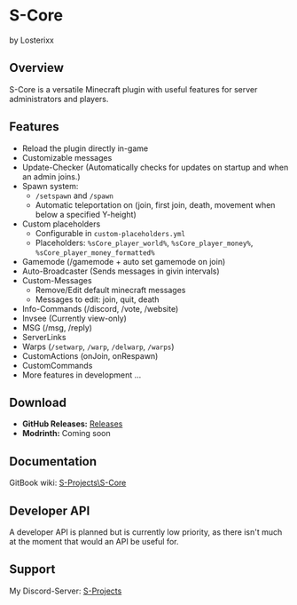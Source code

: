 # S-Core
by Losterixx


## Overview
S-Core is a versatile Minecraft plugin with useful features for server administrators and players.

## Features
- Reload the plugin directly in-game
- Customizable messages
- Update-Checker (Automatically checks for updates on startup and when an admin joins.)
- Spawn system:
  - `/setspawn` and `/spawn`
  - Automatic teleportation on (join, first join, death, movement when below a specified Y-height)
- Custom placeholders
  - Configurable in `custom-placeholders.yml`
  - Placeholders: `%sCore_player_world%`, `%sCore_player_money%`, `%sCore_player_money_formatted%`
- Gamemode (/gamemode + auto set gamemode on join)
- Auto-Broadcaster (Sends messages in givin intervals)
- Custom-Messages
  - Remove/Edit default minecraft messages
  - Messages to edit: join, quit, death
- Info-Commands (/discord, /vote, /website)
- Invsee (Currently view-only)
- MSG (/msg, /reply)
- ServerLinks
- Warps (`/setwarp`, `/warp`, `/delwarp`, `/warps`)
- CustomActions (onJoin, onRespawn)
- CustomCommands
- More features in development ...

## Download
- **GitHub Releases:** [Releases](https://github.com/Losterixx/S-Core/releases)
- **Modrinth:** Coming soon

## Documentation
GitBook wiki: [S-Projects\S-Core](https://s-projects.gitbook.io/s-projects/)

## Developer API
A developer API is planned but is currently low priority, as there isn't much at the moment that would an API be useful for.

## Support
My Discord-Server: [S-Projects](https://discord.gg/gnGsUAwp76)
